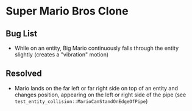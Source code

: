 # Super Mario Bros Clone

## Bug List
* While on an entity, Big Mario continuously falls through the entity slightly (creates a "vibration" motion)
  
## Resolved
* Mario lands on the far left or far right side on top of an entity and changes position, 
appearing on the left or right side of the pipe (see `test_entity_collision::MarioCanStandOnEdgeOfPipe`)